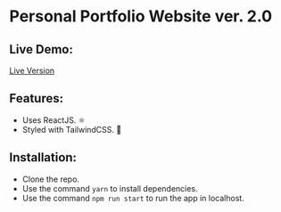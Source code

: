 # Personal Portfolio Website ver. 2.0

## Live Demo:

[Live Version](https://www.ajfm88.com)

## Features:

- Uses ReactJS. ⚛️
- Styled with TailwindCSS. 🎨

## Installation:

- Clone the repo.
- Use the command `yarn` to install dependencies.
- Use the command `npm run start` to run the app in localhost.

